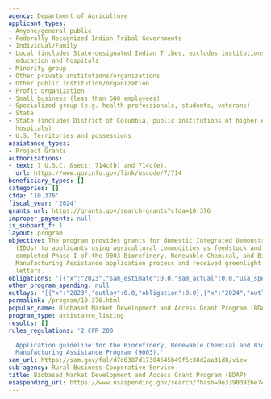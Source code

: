```yaml
---
agency: Department of Agriculture
applicant_types:
- Anyone/general public
- Federally Recognized Indian Tribal Governments
- Individual/Family
- Local (includes State-designated Indian Tribes, excludes institutions of higher
  education and hospitals
- Minority group
- Other private institutions/organizations
- Other public institution/organization
- Profit organization
- Small business (less than 500 employees)
- Specialized group (e.g. health professionals, students, veterans)
- State
- State (includes District of Columbia, public institutions of higher education and
  hospitals)
- U.S. Territories and possessions
assistance_types:
- Project Grants
authorizations:
- text: 7 U.S.C. &sect; 714c(b) and 714c(e).
  url: https://www.govinfo.gov/link/uscode/7/714
beneficiary_types: []
categories: []
cfda: '10.376'
fiscal_year: '2024'
grants_url: https://grants.gov/search-grants?cfda=10.376
improper_payments: null
is_subpart_f: 1
layout: program
objective: The program provides grants for domestic Integrated Demonstration Units
  (IDUs) to applicants using agricultural commodities as feedstock and who have successfully
  completed Phase I of the 9003 Biorefinery, Renewable Chemical, and Biobased Product
  Manufacturing Assistance application process and received greenlight invitation
  letters.
obligations: '[{"x":"2023","sam_estimate":0.0,"sam_actual":0.0,"usa_spending_actual":0.0},{"x":"2024","sam_estimate":0.0,"sam_actual":0.0,"usa_spending_actual":0.0},{"x":"2025","sam_estimate":0.0,"sam_actual":200000000.0,"usa_spending_actual":20000000.0}]'
other_program_spending: null
outlays: '[{"x":"2023","outlay":0.0,"obligation":0.0},{"x":"2024","outlay":0.0,"obligation":0.0},{"x":"2025","outlay":0.0,"obligation":20000000.0}]'
permalink: /program/10.376.html
popular_name: Biobased Market Development and Access Grant Program (BDAP)
program_type: assistance_listing
results: []
rules_regulations: '2 CFR 200

  Application guideline for the Biorefinery, Renewable Chemical and Biobased Product
  Manufacturing Assistance Program (9003).'
sam_url: https://sam.gov/fal/d7d6387d17304645b49f5c38d2aa31d8/view
sub-agency: Rural Business-Cooperative Service
title: Biobased Market Development and Access Grant Program (BDAP)
usaspending_url: https://www.usaspending.gov/search/?hash=9e3390392be74142e2c68acfc10b8753
---
```

